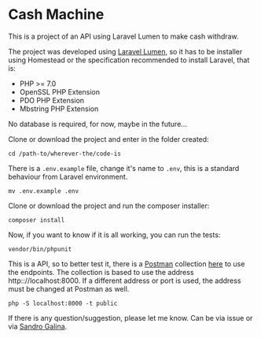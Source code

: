 # Cash Machine

This is a project of an API using Laravel Lumen to make cash withdraw.

The project was developed using [Laravel Lumen](https://lumen.laravel.com/), so it has to be installer using Homestead or the specification recommended to install Laravel, that is:
* PHP >= 7.0
* OpenSSL PHP Extension
* PDO PHP Extension
* Mbstring PHP Extension

No database is required, for now, maybe in the future... 

Clone or download the project and enter in the folder created:
```
cd /path-to/wherever-the/code-is
```  

There is a `.env.example` file, change it's name to `.env`, this is a standard behaviour from Laravel environment.
```
mv .env.example .env
```  

Clone or download the project and run the composer installer:
```
composer install
```  

Now, if you want to know if it is all working, you can run the tests:
```
vendor/bin/phpunit
```  

This is a API, so to better test it, there is a [Postman](https://www.getpostman.com/) collection [here](https://www.getpostman.com/collections/b90c0447290628ba144b) to use the endpoints. 
The collection is based to use the address http:://localhost:8000.
If a different address or port is used, the address must be changed at Postman as well.
```
php -S localhost:8000 -t public
```    

If there is any question/suggestion, please let me know. Can be via issue or via [Sandro Galina](https://sandrogallina.com/).<br>